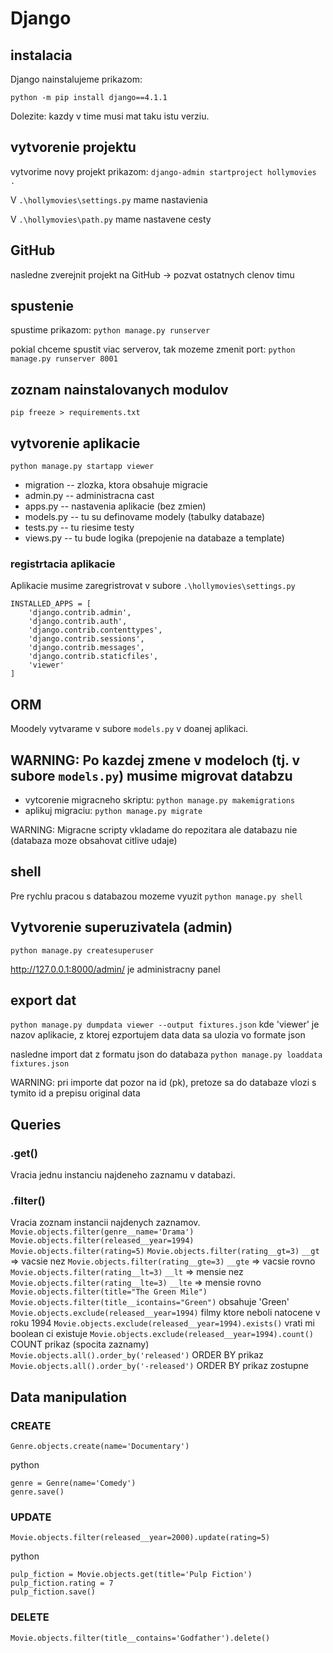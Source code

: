 # Django

## instalacia
Django nainstalujeme prikazom: 

`python -m pip install django==4.1.1`

Dolezite: kazdy v time musi mat taku istu verziu.

## vytvorenie projektu
vytvorime novy projekt prikazom:
`django-admin startproject hollymovies .`

V `.\hollymovies\settings.py` mame nastavienia

V `.\hollymovies\path.py` mame nastavene cesty

## GitHub 

nasledne zverejnit projekt na GitHub -> pozvat ostatnych clenov timu

## spustenie

spustime prikazom: `python manage.py runserver`

pokial chceme spustit viac serverov, tak mozeme zmenit port:
`python manage.py runserver 8001`

## zoznam nainstalovanych modulov 
`pip freeze > requirements.txt`

## vytvorenie aplikacie 
`python manage.py startapp viewer`

- migration -- zlozka, ktora obsahuje migracie
- admin.py -- administracna cast
- apps.py -- nastavenia aplikacie (bez zmien)
- models.py -- tu su definovame modely (tabulky databaze)
- tests.py -- tu riesime testy 
- views.py --  tu bude logika  (prepojenie na databaze a template)

### registrtacia aplikacie

Aplikacie musime zaregristrovat v subore `.\hollymovies\settings.py`

```
INSTALLED_APPS = [
    'django.contrib.admin',
    'django.contrib.auth',
    'django.contrib.contenttypes',
    'django.contrib.sessions',
    'django.contrib.messages',
    'django.contrib.staticfiles',
    'viewer'
]
```
## ORM 

Moodely vytvarame v subore `models.py` v doanej aplikaci.

## WARNING: Po kazdej zmene v modeloch (tj. v subore `models.py`) musime migrovat databzu

- vytcorenie migracneho skriptu: `python manage.py makemigrations`
- aplikuj migraciu: `python manage.py migrate`

WARNING: Migracne scripty vkladame do repozitara ale databazu nie (databaza moze obsahovat citlive udaje)

## shell 

Pre rychlu pracou s databazou mozeme vyuzit `python manage.py shell`

## Vytvorenie superuzivatela (admin)
`python manage.py createsuperuser`

http://127.0.0.1:8000/admin/ je administracny panel 

## export dat
`python manage.py dumpdata viewer --output fixtures.json`
kde 'viewer' je nazov aplikacie, z ktorej ezportujem data
data sa ulozia vo formate json

nasledne import dat z formatu json do databaza
`python manage.py loaddata fixtures.json`

WARNING: pri importe dat pozor na id (pk), pretoze sa do databaze vlozi s tymito id a prepisu original data

## Queries

### .get()
Vracia jednu instanciu najdeneho zaznamu v databazi.

### .filter()
Vracia zoznam instancii najdenych zaznamov.
`Movie.objects.filter(genre__name='Drama')`
`Movie.objects.filter(released__year=1994)`
`Movie.objects.filter(rating=5)`
`Movie.objects.filter(rating__gt=3)` `__gt` => vacsie nez
`Movie.objects.filter(rating__gte=3)` `__gte` => vacsie rovno
`Movie.objects.filter(rating__lt=3)` `__lt` => mensie nez
`Movie.objects.filter(rating__lte=3)` `__lte` => mensie rovno
`Movie.objects.filter(title="The Green Mile")`
`Movie.objects.filter(title__icontains="Green")` obsahuje 'Green'
`Movie.objects.exclude(released__year=1994)` filmy ktore neboli natocene v roku 1994
`Movie.objects.exclude(released__year=1994).exists()` vrati mi boolean ci existuje
`Movie.objects.exclude(released__year=1994).count()` COUNT prikaz (spocita zaznamy)
`Movie.objects.all().order_by('released')` ORDER BY prikaz
`Movie.objects.all().order_by('-released')` ORDER BY prikaz zostupne

## Data manipulation

### CREATE
`Genre.objects.create(name='Documentary')`

python
```
genre = Genre(name='Comedy')
genre.save()
```

### UPDATE 

`Movie.objects.filter(released__year=2000).update(rating=5)`

python
```
pulp_fiction = Movie.objects.get(title='Pulp Fiction')
pulp_fiction.rating = 7
pulp_fiction.save()
```

### DELETE
`Movie.objects.filter(title__contains='Godfather').delete()`